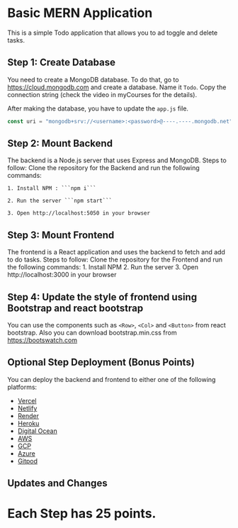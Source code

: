 # Basic MERN Application

This is a simple Todo application that allows you to ad toggle and delete tasks.

## Step 1: Create Database
You need to create a MongoDB database. To do that, go to https://cloud.mongodb.com and create a database. Name it `Todo`. Copy the connection string (check the video in myCourses for the details).

After making the database, you have to update the `app.js` file.

```javascript
const uri = "mongodb+srv://<username>:<password>@----.----.mongodb.net"

```

## Step 2: Mount Backend

The backend is a Node.js server that uses Express and MongoDB.
Steps to follow:
    Clone the repository for the Backend and run the following commands:

    1. Install NPM : ```npm i```

    2. Run the server ```npm start```

    3. Open http://localhost:5050 in your browser

## Step 3: Mount Frontend

The frontend is a React application and uses the backend to fetch and add to do tasks. Steps to follow:
    Clone the repository for the Frontend and run the following commands:
    1. Install NPM
    2. Run the server
    3. Open http://localhost:3000 in your browser


## Step 4: Update the style of frontend using Bootstrap and react bootstrap
You can use the components such as `<Row>`, `<Col>` and `<Button>` from react bootstrap. Also you can download bootstrap.min.css from https://bootswatch.com


## Optional Step Deployment (Bonus Points)

You can deploy the backend and frontend to either one of the following platforms:

- [Vercel](https://vercel.com/)
- [Netlify](https://www.netlify.com/)
- [Render](https://render.com/)
- [Heroku](https://www.heroku.com/)
- [Digital Ocean](https://www.digitalocean.com/)
- [AWS](https://aws.amazon.com/)
- [GCP](https://cloud.google.com/)
- [Azure](https://azure.com/)
- [Gitpod](https://gitpod.io/)

## Updates and Changes


# Each Step has 25 points.
